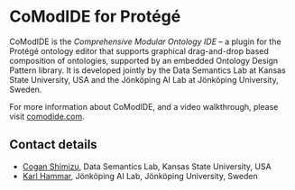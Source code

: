 <h1>CoModIDE for Protégé</h1>

<p>
CoModIDE is the <i>Comprehensive Modular Ontology IDE</i> – a plugin for the Protégé ontology editor that supports graphical drag-and-drop based composition of ontologies, supported by an embedded Ontology Design Pattern library. It is developed jointly by the Data Semantics Lab at Kansas State University, USA and the Jönköping AI Lab at Jönköping University, Sweden.
</p>

<p>For more information about CoModIDE, and a video walkthrough, please visit <a href="https://comodide.com">comodide.com</a>.</p>

<h2>Contact details</h2>

<ul>
<li><a href="mailto:coganmshimizu@ksu.edu">Cogan Shimizu</a>, Data Semantics Lab, Kansas State University, USA</li>
<li><a href="mailto:karl.hammar@jonkoping.ai">Karl Hammar</a>, Jönköping AI Lab, Jönköping University, Sweden</li>
</ul>
